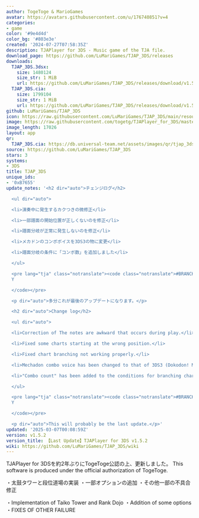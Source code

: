 ```yaml
---
author: TogeToge & MarioGames
avatar: https://avatars.githubusercontent.com/u/176740851?v=4
categories:
- game
color: '#9e4d4d'
color_bg: '#803e3e'
created: '2024-07-27T07:58:35Z'
description: TJAPlayer for 3DS - Music game of the TJA file.
download_page: https://github.com/LuMariGames/TJAP_3DS/releases
downloads:
  TJAP_3DS.3dsx:
    size: 1480124
    size_str: 1 MiB
    url: https://github.com/LuMariGames/TJAP_3DS/releases/download/v1.5.2/TJAP_3DS.3dsx
  TJAP_3DS.cia:
    size: 1799104
    size_str: 1 MiB
    url: https://github.com/LuMariGames/TJAP_3DS/releases/download/v1.5.2/TJAP_3DS.cia
github: LuMariGames/TJAP_3DS
icon: https://raw.githubusercontent.com/LuMariGames/TJAP_3DS/main/resource/icon.png
image: https://raw.githubusercontent.com/togetg/TJAPlayer_for_3DS/master/resource/banner.png
image_length: 17026
layout: app
qr:
  TJAP_3DS.cia: https://db.universal-team.net/assets/images/qr/tjap_3ds-cia.png
source: https://github.com/LuMariGames/TJAP_3DS
stars: 3
systems:
- 3DS
title: TJAP_3DS
unique_ids:
- '0xB7655'
update_notes: '<h2 dir="auto">チェンジログ</h2>

  <ul dir="auto">

  <li>演奏中に発生するカクつきの微修正</li>

  <li>一部譜面の開始位置が正しくないのを修正</li>

  <li>譜面分岐が正常に発生しないのを修正</li>

  <li>メカドンのコンボボイスを3DS3の物に変更</li>

  <li>譜面分岐の条件に「コンボ数」を追加しました</li>

  </ul>

  <pre lang="tja" class="notranslate"><code class="notranslate">#BRANCHSTART c, X,
  Y

  </code></pre>

  <p dir="auto">多分これが最後のアップデートになります。</p>

  <h2 dir="auto">Change log</h2>

  <ul dir="auto">

  <li>Correction of The notes are awkward that occurs during play.</li>

  <li>Fixed some charts starting at the wrong position.</li>

  <li>Fixed chart branching not working properly.</li>

  <li>Mechadon combo voice has been changed to that of 3DS3 (Dokodon! Mystery Adventure).</li>

  <li>"Combo count" has been added to the conditions for branching charts.</li>

  </ul>

  <pre lang="tja" class="notranslate"><code class="notranslate">#BRANCHSTART c, X,
  Y

  </code></pre>

  <p dir="auto">This will probably be the last update.</p>'
updated: '2025-03-07T00:08:59Z'
version: v1.5.2
version_title: 【Last Update】TJAPlayer for 3DS v1.5.2
wiki: https://github.com/LuMariGames/TJAP_3DS/wiki
---
```

TJAPlayer for 3DSを約2年ぶりにTogeToge公認の上、更新しました。
This software is produced under the official authorization of TogeToge.

・太鼓タワーと段位道場の実装
・一部オプションの追加
・その他一部の不具合修正

・Implementation of Taiko Tower and Rank Dojo
・Addition of some options
・FIXES OF OTHER FAILURE